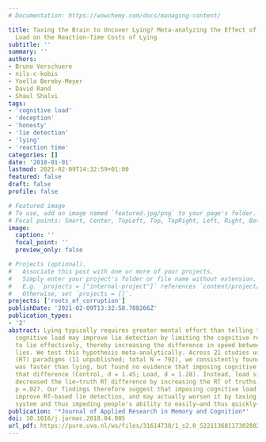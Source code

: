 ```yaml
---
# Documentation: https://wowchemy.com/docs/managing-content/

title: Taxing the Brain to Uncover Lying? Meta-analyzing the Effect of Imposing Cognitive
  Load on the Reaction-Time Costs of Lying
subtitle: ''
summary: ''
authors:
- Bruno Verschuere
- nils-c-kobis
- Yoella Bereby-Meyer
- David Rand
- Shaul Shalvi
tags:
- 'cognitive load'
- 'deception'
- 'honesty'
- 'lie detection'
- 'lying'
- 'reaction time'
categories: []
date: '2018-01-01'
lastmod: 2021-02-09T14:32:59+01:00
featured: false
draft: false
profile: false

# Featured image
# To use, add an image named `featured.jpg/png` to your page's folder.
# Focal points: Smart, Center, TopLeft, Top, TopRight, Left, Right, BottomLeft, Bottom, BottomRight.
image:
  caption: ''
  focal_point: ''
  preview_only: false

# Projects (optional).
#   Associate this post with one or more of your projects.
#   Simply enter your project's folder or file name without extension.
#   E.g. `projects = ["internal-project"]` references `content/project/deep-learning/index.md`.
#   Otherwise, set `projects = []`.
projects: ['roots_of_corruption']
publishDate: '2021-02-09T13:32:58.708266Z'
publication_types:
- '2'
abstract: Lying typically requires greater mental effort than telling the truth. Imposing
  cognitive load may improve lie detection by limiting the cognitive resources needed
  to lie effectively, thereby increasing the difference in speed between truths and
  lies. We test this hypothesis meta-analytically. Across 21 studies using response-time
  (RT) paradigms (11 unpublished; total N = 792), we consistently found that truth-telling
  was faster than lying, but found no evidence that imposing cognitive load increased
  that difference (Control, d = 1.45; Load, d = 1.28). Instead, load significantly
  decreased the lie–truth RT difference by increasing the RT of truths, g = −.18,
  p =.027. Our findings therefore suggest that imposing cognitive load does not necessarily
  improve RT-based lie detection, and may actually worsen it by taxing the mental
  system and thus impeding people's ability to easily—and thus quickly—tell the truth.
publication: '*Journal of Applied Research in Memory and Cognition*'
doi: 10.1016/j.jarmac.2018.04.005
url_pdf: https://pure.uva.nl/ws/files/31614738/1_s2.0_S2211368117302802_main.pdf
---
```

